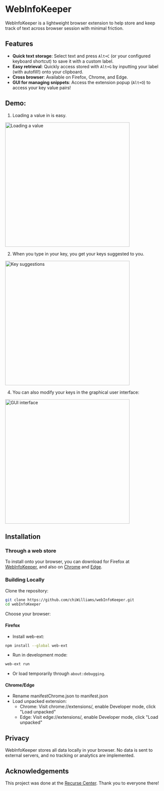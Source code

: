 # WebInfoKeeper

WebInfoKeeper is a lightweight browser extension to help store and keep track of text across browser session with minimal friction. 

## Features
* **Quick text storage**: Select text and press `Alt+C` (or your configured keyboard shortcut) to save it with a custom label.
* **Easy retrieval**: Quickly access stored with `Alt+G` by inputting your label (with autofill!) onto your clipboard.
* **Cross browser**: Available on Firefox, Chrome, and Edge.
* **GUI for managing snippets**: Access the extension popup (`Alt+O`) to access your key value pairs!

## Demo:
1. Loading a value in is easy.
<img src="https://github.com/user-attachments/assets/7bbb2663-57c7-4947-9c37-eeb162a532b0" width="400" alt="Loading a value">

2. When you type in your key, you get your keys suggested to you.  
<img src="https://github.com/user-attachments/assets/2bebd29e-942f-4e37-a4cc-59466c8b403d" width="400" alt="Key suggestions">

4. You can also modify your keys in the graphical user interface:
<img src="https://github.com/user-attachments/assets/2bfe3387-9c65-4d8e-8533-f75b557e7244" width="400" alt="GUI interface">

## Installation

### Through a web store
To install onto your browser, you can download for Firefox at [WebInfoKeeper](https://addons.mozilla.org/en-US/firefox/addon/webinfokeeper/), and also on [Chrome](https://chromewebstore.google.com/detail/webinfokeeper/fkkbbcbjidlkelmpajcocjhlhoabepgg) and [Edge](https://microsoftedge.microsoft.com/addons/detail/webinfokeeper/bmkookfameikjboipaghelajdphpkmmf). 

### Building Locally

Clone the repository:
```bash
git clone https://github.com/chiWilliams/webInfoKeeper.git
cd webInfoKeeper
```
Choose your browser:  
#### Firefox
* Install web-ext:
```bash
npm install --global web-ext
```
* Run in development mode:
```bash
web-ext run
```
* Or load temporarily through `about:debugging`.

#### Chrome/Edge

* Rename manifestChrome.json to manifest.json
* Load unpacked extension:
  * Chrome: Visit chrome://extensions/, enable Developer mode, click "Load unpacked"
  * Edge: Visit edge://extensions/, enable Developer mode, click "Load unpacked"

## Privacy
WebInfoKeeper stores all data locally in your browser. No data is sent to external servers, and no tracking or analytics are implemented.

## Acknowledgements
This project was done at the [Recurse Center](recurse.com). Thank you to everyone there!
